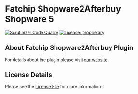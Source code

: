 # Fatchip Shopware2Afterbuy Shopware 5

[![Scrutinizer Code Quality](https://scrutinizer-ci.com/g/FATCHIP-GmbH/plugin-shopware5-hermes/badges/quality-score.png?b=master&s=c6562e886c35cfe94bf70e9faa86794f44705275)](https://scrutinizer-ci.com/g/FATCHIP-GmbH/plugin-shopware5-shopware2afterbuy/?branch=master)
[![License: proprietary](https://img.shields.io/badge/License-proprietary-lightgrey.svg)](LICENSE.md)

## About Fatchip Shopware2Afterbuy Plugin
For details about the plugin please visit [our website](http://www.fatchip.de/).

## License Details
Please see the [License File](LICENSE.md) for more information.
